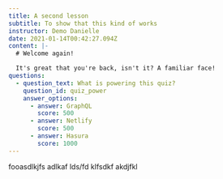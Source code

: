 ```yaml
---
title: A second lesson
subtitle: To show that this kind of works
instructor: Demo Danielle
date: 2021-01-14T00:42:27.094Z
content: |-
  # Welcome again!

  It's great that you're back, isn't it? A familiar face!
questions:
  - question_text: What is powering this quiz?
    question_id: quiz_power
    answer_options:
      - answer: GraphQL
        score: 500
      - answer: Netlify
        score: 500
      - answer: Hasura
        score: 1000
---
```


fooasdlkjfs adlkaf lds/fd klfsdkf akdjfkl
